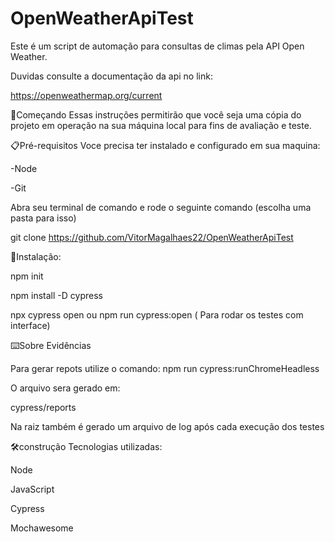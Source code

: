 # OpenWeatherApiTest

Este é um script de automação para consultas de climas pela API Open Weather.

Duvidas consulte a documentação da api no link:

https://openweathermap.org/current

🚀Começando
Essas instruções permitirão que você seja uma cópia do projeto em operação na sua máquina local para fins de avaliação e teste.

📋Pré-requisitos
Voce precisa ter instalado e configurado em sua maquina:

-Node

-Git 


Abra seu terminal de comando e rode o seguinte comando (escolha uma pasta para isso)

git clone https://github.com/VitorMagalhaes22/OpenWeatherApiTest



🔧Instalação:



npm init


npm install -D cypress


npx cypress open ou npm run cypress:open ( Para rodar os testes com interface)

⌨️Sobre Evidências


Para gerar repots utilize o comando: npm run cypress:runChromeHeadless

O arquivo sera gerado em:

cypress/reports


Na raiz também é gerado um arquivo de log após cada execução dos testes

🛠️construção
Tecnologias utilizadas:

Node


JavaScript


Cypress


Mochawesome
